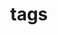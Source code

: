---
title: tags
design:
  background:
    # Choose a color such as from https://html-color-codes.info
    background: "linear-gradient(to right, #ff7e5f, #feb47b)"
    # Text color (true=light, false=dark, or remove for the dynamic theme color).
    text_color_light: true
---